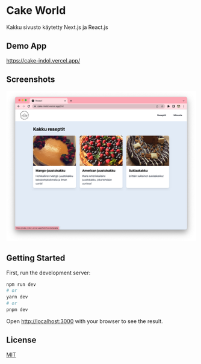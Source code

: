 # Cake World

Kakku sivusto käytetty Next.js ja React.js

## Demo App

https://cake-indol.vercel.app/

## Screenshots

![App Screenshot](screenshot.png)

## Getting Started

First, run the development server:

```bash
npm run dev
# or
yarn dev
# or
pnpm dev
```

Open [http://localhost:3000](http://localhost:3000) with your browser to see the result.

## License

[MIT](https://choosealicense.com/licenses/mit/)
